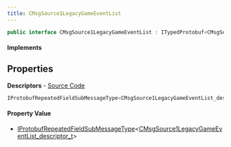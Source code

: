 ```yaml
---
title: CMsgSource1LegacyGameEventList
---
```


```csharp
public interface CMsgSource1LegacyGameEventList : ITypedProtobuf<CMsgSource1LegacyGameEventList>, INativeHandle, INetMessage<CMsgSource1LegacyGameEventList>, IDisposable
```

#### Implements

## Properties

**Descriptors** - [Source Code](https://github.com/swiftly-solution/swiftlys2/blob/main/managed/src/SwiftlyS2.Generated/Protobufs/Interfaces/CMsgSource1LegacyGameEventList.cs#L18)

```csharp
IProtobufRepeatedFieldSubMessageType<CMsgSource1LegacyGameEventList_descriptor_t> Descriptors { get; }
```

#### Property Value

- [IProtobufRepeatedFieldSubMessageType](/docs/api/shared/netmessages/iprotobufrepeatedfieldsubmessagetype-1)<[CMsgSource1LegacyGameEventList_descriptor_t](/docs/api/shared/protobufdefinitions/cmsgsource1legacygameeventlist_descriptor_t)>

